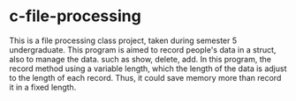 # c-file-processing
This is a file processing class project, taken during semester 5 undergraduate. This program is aimed to record people's data in a struct, also to manage the data. such as show, delete, add. In this program, the record method using a variable length, which the length of the data is adjust to the length of each record. Thus, it could save memory more than record it in a fixed length.
